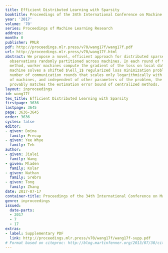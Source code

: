 ```yaml
---
title: Efficient Distributed Learning with Sparsity
booktitle: Proceedings of the 34th International Conference on Machine Learning
year: '2017'
volume: '70'
series: Proceedings of Machine Learning Research
address: 
month: 0
publisher: PMLR
pdf: http://proceedings.mlr.press/v70/wang17f/wang17f.pdf
url: http://proceedings.mlr.press/v70/wang17f.html
abstract: We propose a novel, efficient approach for distributed sparse learning with
  observations randomly partitioned across machines. In each round of the proposed
  method, worker machines compute the gradient of the loss on local data and the master
  machine solves a shifted $\ell_1$ regularized loss minimization problem. After a
  number of communication rounds that scales only logarithmically with the number
  of machines, and independent of other parameters of the problem, the proposed approach
  provably matches the estimation error bound of centralized methods.
layout: inproceedings
id: wang17f
tex_title: Efficient Distributed Learning with Sparsity
firstpage: 3636
lastpage: 3645
page: 3636-3645
order: 3636
cycles: false
editor:
- given: Doina
  family: Precup
- given: Yee Whye
  family: Teh
author:
- given: Jialei
  family: Wang
- given: Mladen
  family: Kolar
- given: Nathan
  family: Srebro
- given: Tong
  family: Zhang
date: 2017-07-17
container-title: Proceedings of the 34th International Conference on Machine Learning
genre: inproceedings
issued:
  date-parts:
  - 2017
  - 7
  - 17
extras:
- label: Supplementary PDF
  link: http://proceedings.mlr.press/v70/wang17f/wang17f-supp.pdf
# Format based on citeproc: http://blog.martinfenner.org/2013/07/30/citeproc-yaml-for-bibliographies/
---
```

